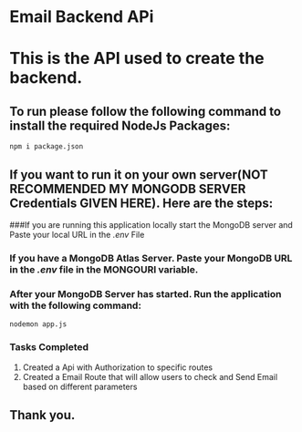 # Email Backend APi

# This is the API used to create the backend.
## To run please follow the following command to install the required NodeJs Packages:
```
npm i package.json
```
## If you want to run it on your own server(NOT RECOMMENDED MY MONGODB SERVER Credentials GIVEN HERE). Here are the steps:

###If you are running this application locally start the MongoDB server and Paste your local URL in the *.env* File

### If you have a MongoDB Atlas Server. Paste your MongoDB URL in the *.env* file in the MONGOURI variable.


### After your MongoDB Server has started. Run the application with the following command:
```
nodemon app.js
```

### Tasks Completed
1. Created a Api with Authorization to specific routes
2. Created a Email Route that will allow users to check and Send Email based on different parameters



## Thank you. 

